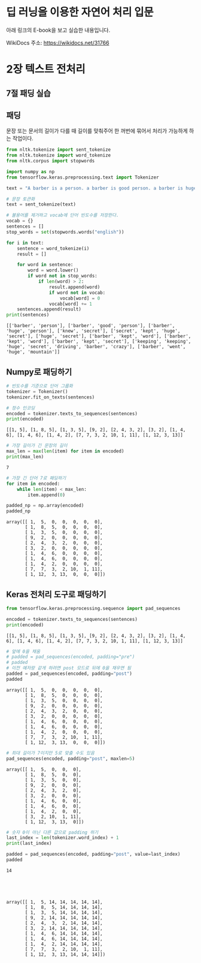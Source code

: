 # 딥 러닝을 이용한 자연어 처리 입문

아래 링크의 E-book을 보고 실습한 내용입니다.

WikiDocs 주소: https://wikidocs.net/31766

# 2장 텍스트 전처리

## 7절 패딩 실습

## 패딩

문장 또는 문서의 길이가 다를 때 길이를 맞춰주어 한 꺼번에 묶어서 처리가 가능하게 하는 작업이다.

```python
from nltk.tokenize import sent_tokenize
from nltk.tokenize import word_tokenize
from nltk.corpus import stopwords

import numpy as np
from tensorflow.keras.preprocessing.text import Tokenizer
```

```python
text = "A barber is a person. a barber is good person. a barber is huge person. he Knew A Secret! The Secret He Kept is huge secret. Huge secret. His barber kept his word. a barber kept his word. His barber kept his secret. But keeping and keeping such a huge secret to himself was driving the barber crazy. the barber went up a huge mountain."

# 문장 토큰화
text = sent_tokenize(text)

# 불용어를 제거하고 vocab에 단어 빈도수를 저장한다.
vocab = {}
sentences = []
stop_words = set(stopwords.words("english"))

for i in text:
    sentence = word_tokenize(i)
    result = []

    for word in sentence:
        word = word.lower()
        if word not in stop_words:
            if len(word) > 2:
                result.append(word)
                if word not in vocab:
                    vocab[word] = 0
                vocab[word] += 1
    sentences.append(result)
print(sentences)
```

    [['barber', 'person'], ['barber', 'good', 'person'], ['barber', 'huge', 'person'], ['knew', 'secret'], ['secret', 'kept', 'huge', 'secret'], ['huge', 'secret'], ['barber', 'kept', 'word'], ['barber', 'kept', 'word'], ['barber', 'kept', 'secret'], ['keeping', 'keeping', 'huge', 'secret', 'driving', 'barber', 'crazy'], ['barber', 'went', 'huge', 'mountain']]

## Numpy로 패딩하기

```python
# 빈도수를 기준으로 단어 그룹화
tokenizer = Tokenizer()
tokenizer.fit_on_texts(sentences)

# 정수 인코딩
encoded = tokenizer.texts_to_sequences(sentences)
print(encoded)
```

    [[1, 5], [1, 8, 5], [1, 3, 5], [9, 2], [2, 4, 3, 2], [3, 2], [1, 4, 6], [1, 4, 6], [1, 4, 2], [7, 7, 3, 2, 10, 1, 11], [1, 12, 3, 13]]

```python
# 가장 길이가 긴 문장의 길이
max_len = max(len(item) for item in encoded)
print(max_len)
```

    7

```python
# 가장 긴 단어 7로 패딩하기
for item in encoded:
    while len(item) < max_len:
        item.append(0)

padded_np = np.array(encoded)
padded_np
```

    array([[ 1,  5,  0,  0,  0,  0,  0],
           [ 1,  8,  5,  0,  0,  0,  0],
           [ 1,  3,  5,  0,  0,  0,  0],
           [ 9,  2,  0,  0,  0,  0,  0],
           [ 2,  4,  3,  2,  0,  0,  0],
           [ 3,  2,  0,  0,  0,  0,  0],
           [ 1,  4,  6,  0,  0,  0,  0],
           [ 1,  4,  6,  0,  0,  0,  0],
           [ 1,  4,  2,  0,  0,  0,  0],
           [ 7,  7,  3,  2, 10,  1, 11],
           [ 1, 12,  3, 13,  0,  0,  0]])

## Keras 전처리 도구로 패딩하기

```python
from tensorflow.keras.preprocessing.sequence import pad_sequences

encoded = tokenizer.texts_to_sequences(sentences)
print(encoded)
```

    [[1, 5], [1, 8, 5], [1, 3, 5], [9, 2], [2, 4, 3, 2], [3, 2], [1, 4, 6], [1, 4, 6], [1, 4, 2], [7, 7, 3, 2, 10, 1, 11], [1, 12, 3, 13]]

```python
# 앞에 0을 채움
# padded = pad_sequences(encoded, padding="pre")
# padded
# 이전 예저랑 같게 하려면 post 모드로 뒤에 0을 채우면 됨
padded = pad_sequences(encoded, padding="post")
padded
```

    array([[ 1,  5,  0,  0,  0,  0,  0],
           [ 1,  8,  5,  0,  0,  0,  0],
           [ 1,  3,  5,  0,  0,  0,  0],
           [ 9,  2,  0,  0,  0,  0,  0],
           [ 2,  4,  3,  2,  0,  0,  0],
           [ 3,  2,  0,  0,  0,  0,  0],
           [ 1,  4,  6,  0,  0,  0,  0],
           [ 1,  4,  6,  0,  0,  0,  0],
           [ 1,  4,  2,  0,  0,  0,  0],
           [ 7,  7,  3,  2, 10,  1, 11],
           [ 1, 12,  3, 13,  0,  0,  0]])

```python
# 최대 길이가 7이지만 5로 맞출 수도 있음
pad_sequences(encoded, padding="post", maxlen=5)
```

    array([[ 1,  5,  0,  0,  0],
           [ 1,  8,  5,  0,  0],
           [ 1,  3,  5,  0,  0],
           [ 9,  2,  0,  0,  0],
           [ 2,  4,  3,  2,  0],
           [ 3,  2,  0,  0,  0],
           [ 1,  4,  6,  0,  0],
           [ 1,  4,  6,  0,  0],
           [ 1,  4,  2,  0,  0],
           [ 3,  2, 10,  1, 11],
           [ 1, 12,  3, 13,  0]])

```python
# 숫자 0이 아닌 다른 값으로 padding 하기
last_index = len(tokenizer.word_index) + 1
print(last_index)

padded = pad_sequences(encoded, padding="post", value=last_index)
padded
```

    14





    array([[ 1,  5, 14, 14, 14, 14, 14],
           [ 1,  8,  5, 14, 14, 14, 14],
           [ 1,  3,  5, 14, 14, 14, 14],
           [ 9,  2, 14, 14, 14, 14, 14],
           [ 2,  4,  3,  2, 14, 14, 14],
           [ 3,  2, 14, 14, 14, 14, 14],
           [ 1,  4,  6, 14, 14, 14, 14],
           [ 1,  4,  6, 14, 14, 14, 14],
           [ 1,  4,  2, 14, 14, 14, 14],
           [ 7,  7,  3,  2, 10,  1, 11],
           [ 1, 12,  3, 13, 14, 14, 14]])
